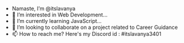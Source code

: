 - Namaste, I’m @itslavanya
- 👀 I’m interested in Web Development...
- 🌱 I’m currently learning JavaScript...
- 💞️ I’m looking to collaborate on a project related to Career Guidance
- 📫 How to reach me? Here's my Discord id : #itslavanya3401

<!---
itslavanya/itslavanya is a ✨ special ✨ repository because its `README.md` (this file) appears on your GitHub profile.
You can click the Preview link to take a look at your changes.
--->
